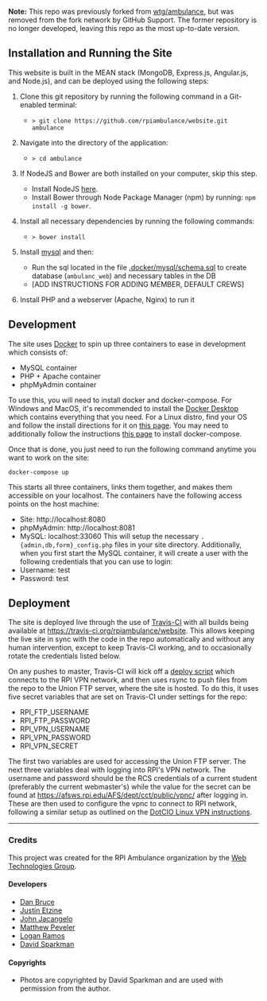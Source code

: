 **Note:** This repo was previously forked from [wtg/ambulance](https://github.com/wtg/ambulance), but was removed from the fork network by GitHub Support. The former repository is no longer developed, leaving this repo as the most up-to-date version.

Installation and Running the Site
---

This website is built in the MEAN stack (MongoDB, Express.js, Angular.js, and Node.js), and can be deployed using the following steps:

1. Clone this git repository by running the following command in a Git-enabled terminal:
    * `> git clone https://github.com/rpiambulance/website.git ambulance`

2. Navigate into the directory of the application:
    * `> cd ambulance`

3. If NodeJS and Bower are both installed on your computer, skip this step.
    * Install NodeJS [here](https://nodejs.org/en/download/).
    * Install Bower through Node Package Manager (npm) by running: `npm install -g bower`.

4. Install all necessary dependencies by running the following commands:
    * `> bower install`

5. Install [mysql](https://www.mysql.com/) and then:
    * Run the sql located in the file [.docker/mysql/schema.sql](.docker/mysql/schema.sql) to create database (`ambulanc_web`) and necessary tables in the DB
    * [ADD INSTRUCTIONS FOR ADDING MEMBER, DEFAULT CREWS]

6. Install PHP and a webserver (Apache, Nginx) to run it

Development
---

The site uses [Docker](https://www.docker.com/) to spin up three containers to ease in development which consists of:
* MySQL container
* PHP + Apache container
* phpMyAdmin container

To use this, you will need to install docker and docker-compose. For Windows and MacOS, it's recommended to
install the [Docker Desktop](https://www.docker.com/products/docker-desktop) which contains everything that you
need. For a Linux distro, find your OS and follow the install directions for it on
[this page](https://docs.docker.com/install/). You may need to additionally follow the instructions
[this page](https://docs.docker.com/compose/install/) to install docker-compose.

Once that is done, you just need to run the following command anytime you want to work on the site:
```
docker-compose up
```

This starts all three containers, links them together, and makes them accessible on your localhost. The containers
have the following access points on the host machine:
* Site: http://localhost:8080
* phpMyAdmin: http://localhost:8081
* MySQL: localhost:33060
This will setup the necessary `.{admin,db,form}_config.php` files in your site directory. Additionally, when you first
start the MySQL container, it will create a user with the following credentials that you can use to login:
* Username: test
* Password: test

Deployment
---

The site is deployed live through the use of [Travis-CI](https://travis-ci.com) with all builds being
available at https://travis-ci.org/rpiambulance/website. This allows keeping the live site in sync
with the code in the repo automatically and without any human intervention, except to keep
Travis-CI working, and to occasionally rotate the credentials listed below.

On any pushes to master, Travis-CI will kick off a
[deploy script](https://github.com/rpiambulance/website/blob/master/.travis/deploy.sh)
which connects to the RPI VPN network, and then uses rsync to push files from the repo
to the Union FTP server, where the site is hosted. To do this, it uses five secret
variables that are set on Travis-CI under settings for the repo:
* RPI_FTP_USERNAME
* RPI_FTP_PASSWORD
* RPI_VPN_USERNAME
* RPI_VPN_PASSWORD
* RPI_VPN_SECRET

The first two variables are used for accessing the Union FTP server. The next three
variables deal with logging into RPI's VPN network. The username and password should
be the RCS credentials of a current student (preferably the current webmaster's) while
the value for the secret can be found at https://afsws.rpi.edu/AFS/dept/cct/public/vpnc/
after logging in. These are then used to configure the vpnc to connect to RPI network,
following a similar setup as outlined on the
[DotCIO Linux VPN instructions](https://dotcio.rpi.edu/services/network-remote-access/vpn-connection-and-installation/using-vpnc-open-source-client).

-----------------------------------------------------

### Credits

This project was created for the RPI Ambulance organization by the [Web Technologies Group](http://stugov.union.rpi.edu/senate/projects/wtg).

#### Developers
* [Dan Bruce](http://github.com/ddbruce)
* [Justin Etzine](http://github.com/justetz)
* [John Jacangelo](https://github.com/jcub)
* [Matthew Peveler](https://github.com/MasterOdin)
* [Logan Ramos](https://github.com/lramos15)
* [David Sparkman](http://github.com/David-Sparky)


#### Copyrights
* Photos are copyrighted by David Sparkman and are used with permission from the author.
